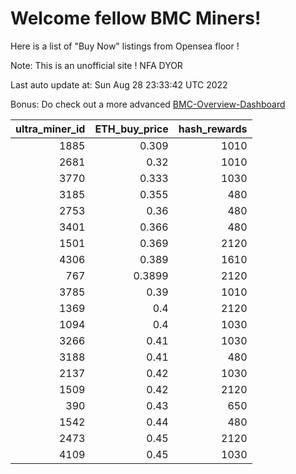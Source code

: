 # Welcome fellow BMC Miners!
Here is a list of "Buy Now" listings from Opensea floor !

Note: This is an unofficial site ! NFA DYOR

Last auto update at: Sun Aug 28 23:33:42 UTC 2022

Bonus: Do check out a more advanced [BMC-Overview-Dashboard](https://dune.com/defifunk/BMC-Overview-Dashboard)


|   ultra_miner_id |   ETH_buy_price |   hash_rewards |
|-----------------:|----------------:|---------------:|
|             1885 |          0.309  |           1010 |
|             2681 |          0.32   |           1010 |
|             3770 |          0.333  |           1030 |
|             3185 |          0.355  |            480 |
|             2753 |          0.36   |            480 |
|             3401 |          0.366  |            480 |
|             1501 |          0.369  |           2120 |
|             4306 |          0.389  |           1610 |
|              767 |          0.3899 |           2120 |
|             3785 |          0.39   |           1010 |
|             1369 |          0.4    |           2120 |
|             1094 |          0.4    |           1030 |
|             3266 |          0.41   |           1030 |
|             3188 |          0.41   |            480 |
|             2137 |          0.42   |           1030 |
|             1509 |          0.42   |           2120 |
|              390 |          0.43   |            650 |
|             1542 |          0.44   |            480 |
|             2473 |          0.45   |           2120 |
|             4109 |          0.45   |           1030 |